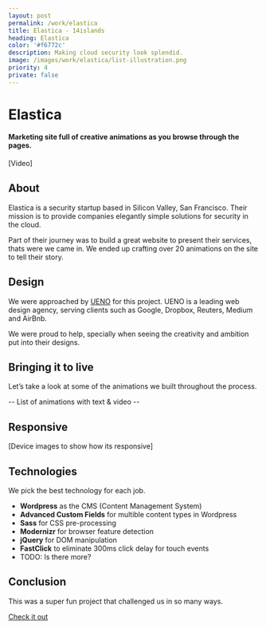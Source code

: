 ```yaml
---
layout: post
permalink: /work/elastica
title: Elastica - 14islands
heading: Elastica
color: '#f6772c'
description: Making cloud security look splendid.
image: /images/work/elastica/list-illustration.png
priority: 4
private: false
---
```


# Elastica

#### Marketing site full of creative animations as you browse through the pages.

[Video]

## About

Elastica is a security startup based in Silicon Valley, San Francisco. Their mission is to provide companies elegantly simple solutions for security in the cloud.

Part of their journey was to build a great website to present their services, thats were we came in. We ended up crafting over 20 animations on the site to tell their story.

## Design

We were approached by [UENO](http://ueno.co) for this project. UENO is a leading web design agency, serving clients such as Google, Dropbox, Reuters, Medium and AirBnb.

We were proud to help, specially when seeing the creativity and ambition put into their designs.


## Bringing it to live

Let’s take a look at some of the animations we built throughout the process.

-- List of animations with text & video --



## Responsive

[Device images to show how its responsive]

## Technologies

We pick the best technology for each job.

- **Wordpress** as the CMS (Content Management System)
- **Advanced Custom Fields** for multible content types in Wordpress
- **Sass** for CSS pre-processing
- **Modernizr** for browser feature detection
- **jQuery** for DOM manipulation
- **FastClick** to eliminate 300ms click delay for touch events
- TODO: Is there more?

## Conclusion

This was a super fun project that challenged us in so many ways.

[Check it out](http://elastica.net/)
